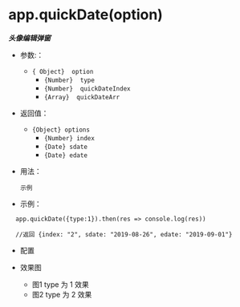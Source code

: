 # app.quickDate(option)

***头像编辑弹窗***

* 参数:：
  * ``{ Object}  option ``
    * ``{Number}  type``
    * ``{Number}  quickDateIndex``
    * ``{Array}  quickDateArr``

* 返回值：
    * ``{Object} options``
      * ``{Number} index``
      * ``{Date} sdate``
      * ``{Date} edate``

* 用法：
  
      示例
        
* 示例：
```
  app.quickDate({type:1}).then(res => console.log(res))
  
  //返回 {index: "2", sdate: "2019-08-26", edate: "2019-09-01"}
```
* 配置
 
* 效果图
  * 图1 type 为 1  效果
  * 图2 type 为 2  效果
   